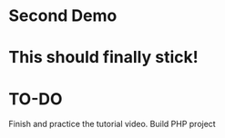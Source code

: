 # Second Demo
# This should finally stick!

# TO-DO
 
 Finish and practice the tutorial video.
 Build PHP project
